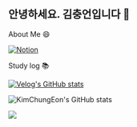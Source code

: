 

## 안녕하세요. 김충언입니다 👋


<!--
**KimChungEon/KimChungEon** is a ✨ _special_ ✨ repository because its `README.md` (this file) appears on your GitHub profile.


Here are some ideas to get you started:

- 🔭 I’m currently working on ...
- 🌱 I’m currently learning ...
- 👯 I’m looking to collaborate on ...
- 🤔 I’m looking for help with ...
- 💬 Ask me about ...
- 📫 How to reach me: ...
- 😄 Pronouns: ...
- ⚡ Fun fact: ...

![Top Langs](https://github-readme-stats.vercel.app/api/top-langs/?username=KimChungEon&theme=onedark)
-->

About Me 😄

[![Notion](https://img.shields.io/badge/Notion-%23000000.svg?style=for-the-badge&logo=notion&logoColor=white)](https://productive-banana-c34.notion.site/3f8fd7b93dca4e30b47509f56f7f54de?pvs=74)

Study log 📚

[![Velog's GitHub stats](https://velog-readme-stats.vercel.app/api/badge?name=velog)](https://velog.io/@kcu3523/posts)


![KimChungEon's GitHub stats](https://github-readme-stats.vercel.app/api?username=KimChungEon&count_private=true&show_icons=true&theme=onedark)

<img src="https://capsule-render.vercel.app/api?type=waving&color=auto&height=높이&section=footer&fontSize=텍스트크기" />
